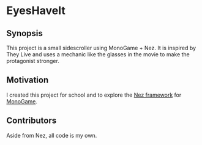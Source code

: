 # EyesHaveIt
## Synopsis

This project is a small sidescroller using MonoGame + Nez. It is inspired by They Live and uses a mechanic like the glasses in the movie to make the protagonist stronger. 

## Motivation

I created this project for school and to explore the [Nez framework](https://github.com/prime31/Nez) for [MonoGame](http://www.monogame.net/).

## Contributors

Aside from Nez, all code is my own. 
